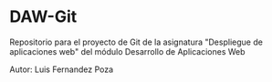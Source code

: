 # DAW-Git
Repositorio para el proyecto de Git de la asignatura "Despliegue de aplicaciones web" del módulo Desarrollo de Aplicaciones Web

Autor: Luis Fernandez Poza
